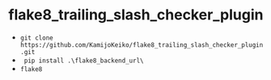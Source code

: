 # flake8_trailing_slash_checker_plugin

- `git clone https://github.com/KamijoKeiko/flake8_trailing_slash_checker_plugin.git`
- ` pip install .\flake8_backend_url\`
- `flake8`
